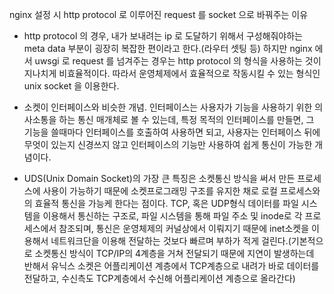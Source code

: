 nginx 설정 시 http protocol 로 이루어진 request 를 socket 으로 바꿔주는 이유 
- http protocol 의 경우, 내가 보내려는 ip 로 도달하기 위해서 구성해줘야하는 meta data 부분이 굉장히 복잡한 편이라고 한다.(라우터 셋팅 등) 하지만 nginx 에서 uwsgi 로 request 를 넘겨주는 경우는 http protocol 의 형식을 사용하는 것이 지나치게 비효율적이다. 따라서 운영체제에서 효율적으로 작동시킬 수 있는 형식인 unix socket 을 이용한다.

- 소켓이 인터페이스와 비슷한 개념. 인터페이스는 사용자가 기능을 사용하기 위한 의사소통을 하는 통신 매개체로 볼 수 있는데, 특정 목적의 인터페이스를 만들면, 그 기능을 쓸때마다 인터페이스를 호출하여 사용하면 되고, 사용자는 인터페이스 뒤에 무엇이 있는지  신경쓰지 않고 인터페이스의 기능만 사용하여 쉽게 통신이 가능한 개념이다.

- UDS(Unix Domain Socket)의 가장 큰 특징은 소켓통신 방식을 써서 만든 프로세스에 사용이 가능하기 때문에 소켓프로그래밍 구조를 유지한 채로 로컬 프로세스와의 효율적 통신을 가능케 한다는 점이다. TCP, 혹은 UDP형식 데이터를 파일 시스템을 이용해서 통신하는 구조로, 파일 시스템을 통해 파일 주소 및 inode로 각 프로세스에서 참조되며, 통신은 운영체제의 커널상에서 이뤄지기 때문에 inet소켓을 이용해서 네트워크단을 이용해 전달하는 것보다 빠르며 부하가 적게 걸린다.(기본적으로 소켓통신 방식이 TCP/IP의 4계층을 거쳐 전달되기 때문에 지연이 발생하는데 반해서 유닉스 소켓은 어플리케이션 계층에서 TCP계층으로 내려가 바로 데이터를 전달하고, 수신측도 TCP계층에서 수신해 어플리케이션 계층으로 올라간다)
